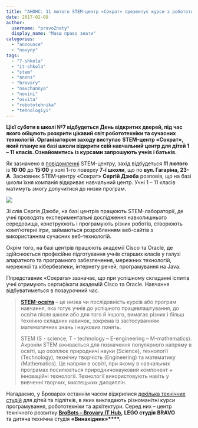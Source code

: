 ```yaml
---
title: "АНОНС: 11 лютого STEM-центр «Сократ» презентує курси з робототехніки та програмування"
date: 2017-02-09
author: 
  username: "pravoZnaty"
  display_name: "Маєш право знати"
categories: 
  - "announce"
  - "novyny"
tags: 
  - "7-shkola"
  - "it-shkola"
  - "stem"
  - "anons"
  - "brovary"
  - "navchannya"
  - "novini"
  - "osvita"
  - "robototehnika"
  - "tehnologiyi"
---
```


**Цієї суботи в школі №7 відбудеться День відкритих дверей, під час якого обіцяють розкрити цікавий світ робототехніки та сучасних технологій. Організатором заходу виступає** **STEM-центр «Сократ», який планує на базі школи відкрити свій навчальний центр для дітей 1 – 11 класів. Ознайомитись із курсами запрошують учнів і батьків.**

Як зазначено в [повідомленні](https://www.facebook.com/socratinua/photos/a.765157503587407.1073741828.744109799025511/862664340503389/?ENGINE=3&theater) STEM-центру, захід відбудеться **11 лютого** із **10:00** до **15:00** у холі 1-го поверху **7-ї школи**, що по **вул. Гагаріна, 23-А**. Засновник STEM-центру «Сократ» **Сергій Дзюба** розповів, що на базі школи їхня компанія відкриває навчальний центр. Учні 1 – 11 класів матимуть змогу долучитися до низки програм.

[![](https://mpz.brovary.org/wp-content/uploads/2017/02/sokrat-robototehnika-afisha-anons.jpg)](https://mpz.brovary.org/wp-content/uploads/2017/02/sokrat-robototehnika-afisha-anons.jpg)

Зі слів Сергія Дзюби, на базі центрів працюють STEM-лабораторії, де учні проводять експериментальні дослідження навколишнього середовища, конструюють і програмують різних роботів, створюють комп’ютерні ігри, займаються розробленням веб-сайтів з використанням сучасних веб-технологій.

Окрім того, на базі центрів працюють академії Cisco та Oracle, де здійснюється професійне підготування учнів старших класів у галузі апаратного та програмного забезпечення, мережних технологій, мережної та кібербезпеки, інтернету речей, програмування на Java.

Ппредставник «Сократа» зазначає, що при успішному складанні іспитів учні отримують сертифікати академій Cisco та Oracle. Навчання відбуватиметься в позаурочний час.

> **[STEM-освіта](http://www.imzo.gov.ua/stem-osvita/)** – це низка чи послідовність курсів або програм навчання, яка готує учнів до успішного працевлаштування, до освіти після школи або для того й іншого, вимагає різних і більш технічно складних навичок, зокрема із застосуванням математичних знань і наукових понять.
> 
> STEM (S - science, T - technology – Е-engineering – М-mathematics). Акронім STEM вживається для позначення популярного напряму в освіті, що охоплює природничі науки (Science), технології (Technology), технічну творчість (Engineering) та математику (Mathematics). Це напрям в освіті, при якому в навчальних програмах посилюється природничонауковий компонент + інноваційні технології. Технології використовують навіть у вивченні творчих, мистецьких дисциплін.

Нагадаємо, у Броварах останнім часом відкрилися [декілька технічних студій](https://mpz.brovary.org/brovarski-dytyachi-lego-studiyi-yak-navchytysya-keruvaty-robotamy/) для дітей та підлітків, в яких викладають різноманітні курси програмування, робототехніки та архітектури. Серед них – центр технічного розвитку **[BroBots – Brovary IT Hub](https://mpz.brovary.org/u-brobots-vidkrylysya-novi-kursy-robototehniky-ta-programuvannya/),** **LEGO студія** **BRAVO** та дитяча технічна студія **«Винахідник»****.**
